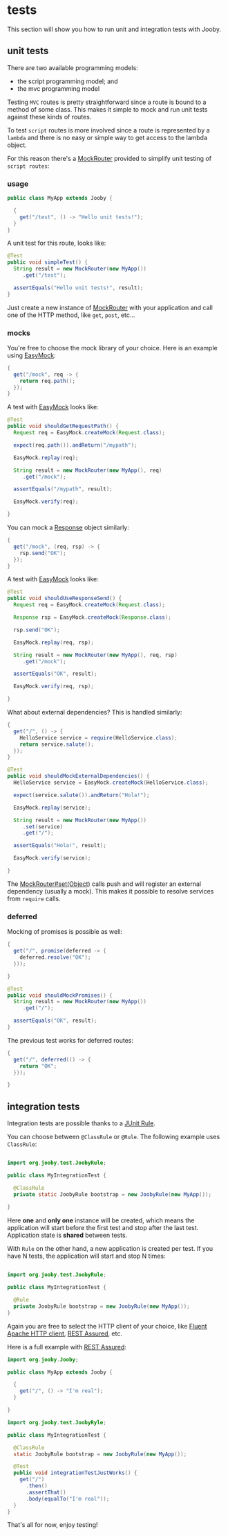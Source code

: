 # tests

This section will show you how to run unit and integration tests with Jooby.

## unit tests

There are two available programming models:

* the script programming model; and 
* the mvc programming model 

Testing ```MVC``` routes is pretty straightforward since a route is bound to a method of some class. This makes it simple to mock and run unit tests against these kinds of routes.

To test ```script``` routes is more involved since a route is represented by a ```lambda``` and there is no easy or simple way to get access to the lambda object.

For this reason there's a [MockRouter]({{defdocs}}/test/MockRouter.html) provided to simplify unit testing of ```script routes```:

### usage

```java
public class MyApp extends Jooby {

  {
    get("/test", () -> "Hello unit tests!");
  }
}
```

A unit test for this route, looks like:

```java
@Test
public void simpleTest() {
  String result = new MockRouter(new MyApp())
     .get("/test");

  assertEquals("Hello unit tests!", result);
}
```

Just create a new instance of [MockRouter]({{defdocs}}/test/MockRouter.html) with your application and call one of the HTTP method, like ```get```, ```post```, etc...

### mocks

You're free to choose the mock library of your choice. Here is an example using <a href="http://easymock.org">EasyMock</a>:

```java
{
  get("/mock", req -> {
    return req.path();
  });
}
```

A test with <a href="http://easymock.org">EasyMock</a> looks like:

```java
@Test
public void shouldGetRequestPath() {
  Request req = EasyMock.createMock(Request.class);

  expect(req.path()).andReturn("/mypath");

  EasyMock.replay(req);

  String result = new MockRouter(new MyApp(), req)
     .get("/mock");

  assertEquals("/mypath", result);

  EasyMock.verify(req);

}
```

You can mock a [Response]({{defdocs}}/Response.html) object similarly:

```java
{
  get("/mock", (req, rsp) -> {
    rsp.send("OK");
  });
}
```

A test with <a href="http://easymock.org">EasyMock</a> looks like:

```java
@Test
public void shouldUseResponseSend() {
  Request req = EasyMock.createMock(Request.class);

  Response rsp = EasyMock.createMock(Response.class);

  rsp.send("OK");

  EasyMock.replay(req, rsp);

  String result = new MockRouter(new MyApp(), req, rsp)
     .get("/mock");

  assertEquals("OK", result);

  EasyMock.verify(req, rsp);

}
```

What about external dependencies? This is handled similarly:

```java
{
  get("/", () -> {
    HelloService service = require(HelloService.class);
    return service.salute();
  });
}
```

```java
@Test
public void shouldMockExternalDependencies() {
  HelloService service = EasyMock.createMock(HelloService.class);

  expect(service.salute()).andReturn("Hola!");

  EasyMock.replay(service);

  String result = new MockRouter(new MyApp())
     .set(service)
     .get("/");

  assertEquals("Hola!", result);

  EasyMock.verify(service);

}
```

The [MockRouter#set(Object)]({{defdocs}}/test/MockRouter.html#set-java.lang.Object-) calls push and will register an external dependency (usually a mock). This makes it possible to resolve services from ```require``` calls.

### deferred

Mocking of promises is possible as well:

```java
{
  get("/", promise(deferred -> {
    deferred.resolve("OK");
  }));

}
```

```java
@Test
public void shouldMockPromises() {
  String result = new MockRouter(new MyApp())
     .get("/");

  assertEquals("OK", result);
}
```

The previous test works for deferred routes: 

```java
{
  get("/", deferred(() -> {
    return "OK";
  }));

}
```

## integration tests

Integration tests are possible thanks to a [JUnit Rule](https://github.com/junit-team/junit4/wiki/Rules).

You can choose between `@ClassRule` or `@Rule`. The following example uses `ClassRule`:

```java

import org.jooby.test.JoobyRule;

public class MyIntegrationTest {

  @ClassRule
  private static JoobyRule bootstrap = new JoobyRule(new MyApp());
  
}
```

Here **one** and **only one** instance will be created, which means the application will start before the first test and stop after the last test. Application state is **shared** between tests.

With `Rule` on the other hand, a new application is created per test. If you have N tests, the application will start and stop N times:

```java

import org.jooby.test.JoobyRule;

public class MyIntegrationTest {

  @Rule
  private JoobyRule bootstrap = new JoobyRule(new MyApp());
}
```

Again you are free to select the HTTP client of your choice, like [Fluent Apache HTTP client](https://hc.apache.org/httpcomponents-client-ga/tutorial/html/fluent.html), [REST Assured](https://github.com/rest-assured/rest-assured), etc.

Here is a full example with [REST Assured](https://github.com/rest-assured/rest-assured):

```java
import org.jooby.Jooby;

public class MyApp extends Jooby {

  {
    get("/", () -> "I'm real");
  }

}

import org.jooby.test.JoobyRyle;

public class MyIntegrationTest {

  @ClassRule
  static JoobyRule bootstrap = new JoobyRule(new MyApp());

  @Test
  public void integrationTestJustWorks() {
    get("/")
      .then()
      .assertThat()
      .body(equalTo("I'm real"));
  }
}
```

That's all for now, enjoy testing!

